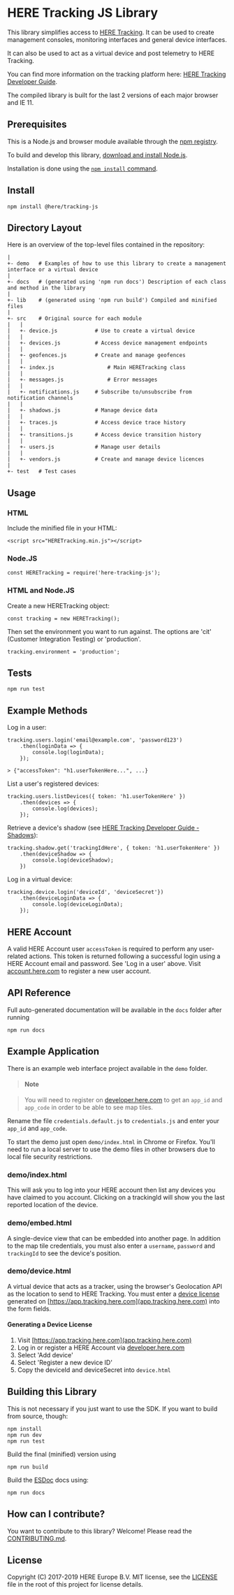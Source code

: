 # HERE Tracking JS Library

This library simplifies access to [HERE Tracking](https://tracking.here.com). It can be used to create management consoles, monitoring interfaces and general device interfaces.

It can also be used to act as a virtual device and post telemetry to HERE Tracking.

You can find more information on the tracking platform here: [HERE Tracking Developer Guide](https://developer.here.com/documentation/tracking/index.html).

The compiled library is built for the last 2 versions of each major browser and IE 11.

## Prerequisites

This is a Node.js and browser module available through the [npm registry](https://npmjs.com).

To build and develop this library, [download and install Node.js](https://nodejs.org/en/download/).

Installation is done using the [`npm install` command](https://docs.npmjs.com/getting-started/installing-npm-packages-locally).

## Install

    npm install @here/tracking-js

## Directory Layout

Here is an overview of the top-level files contained in the repository:

    |
    +- demo   # Examples of how to use this library to create a management interface or a virtual device
    |
    +- docs   # (generated using 'npm run docs') Description of each class and method in the library
    |
    +- lib    # (generated using 'npm run build') Compiled and minified files
    |
    +- src    # Original source for each module
    |   |
    |   +- device.js            # Use to create a virtual device
    |   |
    |   +- devices.js           # Access device management endpoints
    |   |
    |   +- geofences.js         # Create and manage geofences
    |   |
    |   +- index.js                 # Main HERETracking class
    |   |
    |   +- messages.js              # Error messages
    |   |
    |   +- notifications.js     # Subscribe to/unsubscribe from notification channels
    |   |
    |   +- shadows.js           # Manage device data
    |   |
    |   +- traces.js            # Access device trace history
    |   |
    |   +- transitions.js       # Access device transition history
    |   |
    |   +- users.js             # Manage user details
    |   |
    |   +- vendors.js           # Create and manage device licences
    |
    +- test   # Test cases

## Usage

### HTML

Include the minified file in your HTML:

    <script src="HERETracking.min.js"></script>

### Node.JS

    const HERETracking = require('here-tracking-js');

### HTML and Node.JS

Create a new HERETracking object:

    const tracking = new HERETracking();

Then set the environment you want to run against. The options are 'cit' (Customer Integration Testing) or 'production'.

    tracking.environment = 'production';

## Tests

    npm run test

## Example Methods

Log in a user:

    tracking.users.login('email@example.com', 'password123')
        .then(loginData => {
            console.log(loginData);
        });

    > {"accessToken": "h1.userTokenHere...", ...}

List a user's registered devices:

    tracking.users.listDevices({ token: 'h1.userTokenHere' })
        .then(devices => {
            console.log(devices);
        });

Retrieve a device's shadow (see [HERE Tracking Developer Guide - Shadows](https://developer.here.com/documentation/tracking/topics/shadows.html)):

    tracking.shadow.get('trackingIdHere', { token: 'h1.userTokenHere' })
        .then(deviceShadow => {
            console.log(deviceShadow);
        })

Log in a virtual device:

    tracking.device.login('deviceId', 'deviceSecret'})
        .then(deviceLoginData => {
            console.log(deviceLoginData);
        });

## HERE Account

A valid HERE Account user `accessToken` is required to perform any user-related actions. This token is returned following a successful login using a HERE Account email and password. See 'Log in a user' above. Visit [account.here.com](https://account.here.com/) to register a new user account.

## API Reference

Full auto-generated documentation will be available in the `docs` folder after running

    npm run docs

## Example Application

There is an example web interface project available in the `demo` folder.

> #### Note

> You will need to register on [developer.here.com](http://developer.here.com) to get an `app_id` and `app_code` in order to be able to see map tiles.

Rename the file `credentials.default.js` to `credentials.js` and enter your `app_id` and `app_code`.

To start the demo just open `demo/index.html` in Chrome or Firefox. You'll need to run a local server to use the demo files in other browsers due to local file security restrictions.

### demo/index.html

This will ask you to log into your HERE account then list any devices you have claimed to you account. Clicking on a trackingId will show you the last reported location of the device.

### demo/embed.html

A single-device view that can be embedded into another page. In addition to the map tile credentials, you must also enter a `username`, `password` and `trackingId` to see the device's position.

### demo/device.html

A virtual device that acts as a tracker, using the browser's Geolocation API as the location to send to HERE Tracking. You must enter a [device license](https://developer.here.com/documentation/tracking/topics/device-license.html.) generated on [https://app.tracking.here.com](app.tracking.here.com) into the form fields.

#### Generating a Device License

 1. Visit [https://app.tracking.here.com](app.tracking.here.com)
 2. Log in or register a HERE Account via [developer.here.com](http://developer.here.com)
 3. Select 'Add device'
 4. Select 'Register a new device ID'
 5. Copy the deviceId and deviceSecret into `device.html`

## Building this Library

This is not necessary if you just want to use the SDK. If you want to build from source, though:

    npm install
    npm run dev
    npm run test

Build the final (minified) version using

    npm run build

Build the [ESDoc](https://esdoc.org/) docs using:

    npm run docs

## How can I contribute?

You want to contribute to this library? Welcome! Please read the [CONTRIBUTING.md](CONTRIBUTING.md).

## License

Copyright (C) 2017-2019 HERE Europe B.V.
MIT license, see the [LICENSE](LICENSE) file in the root of this project for license details.